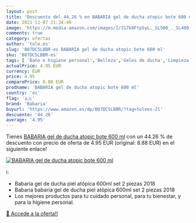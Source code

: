 ```yaml
---
layout: post
title: 'Descuento del 44.26 % en BABARIA gel de ducha atopic bote 600 ml'
date: 2021-11-07 21:34:49
image: 'https://m.media-amazon.com/images/I/317k8FtpSyL._SL500_._SL400_.jpg'
comments: true
category: ofertas
author: 'tole.es'
slug: 'B07DC5LBBR-es BABARIA gel de ducha atopic bote 600 ml'
sku: 'B07DC5LBBR-es'
tags: [ 'Baño e higiene personal','Belleza','Geles de ducha','Limpieza personal','babaria','de','ducha','gel', ]
actualPrice: 4.95 EUR
currency: EUR
price: 4.95
comparePrice: 8.88 EUR
prodname: 'BABARIA gel de ducha atopic bote 600 ml'
country: 'es'
flag: '🇪🇸'
brand: 'Babaria'
buyurl: 'https://www.amazon.es/dp/B07DC5LBBR/?tag=tolees-21'
descuento: '44.26'
average: '4.95'
---
```


Tienes [BABARIA gel de ducha atopic bote 600 ml](https://www.amazon.es/dp/B07DC5LBBR/?tag=tolees-21) con un 44.26 % de descuento con precio de oferta de 4.95 EUR (original: 8.88 EUR) en el siguiente enlace!

[![BABARIA gel de ducha atopic bote 600 ml](https://m.media-amazon.com/images/I/317k8FtpSyL._SL500_._SL400_.jpg)](https://www.amazon.es/dp/B07DC5LBBR/?tag=tolees-21)

ℹ️:

- Babaria gel de ducha piel atópica 600ml set 2 piezas 2018
- Babaria babaria gel de ducha piel atópica 600ml set 2 piezas 2018
- Los mejores productos para tu cuidado personal, para tu bienestar, y para la higiene personal.

[🛒 Accede a la oferta!!](https://www.amazon.es/dp/B07DC5LBBR/?tag=tolees-21)
